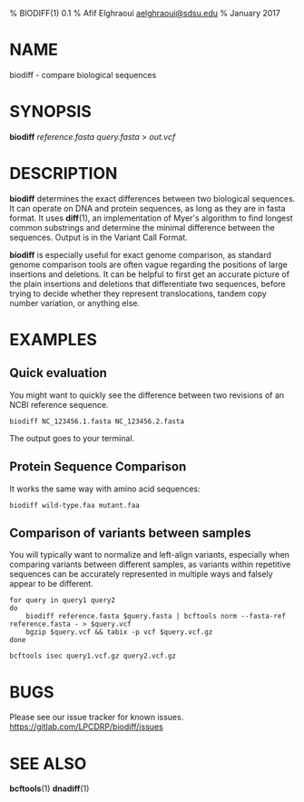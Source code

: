 % BIODIFF(1) 0.1
% Afif Elghraoui <aelghraoui@sdsu.edu>
% January 2017

# NAME

biodiff - compare biological sequences

# SYNOPSIS

**biodiff** *reference.fasta* *query.fasta* > *out.vcf*

# DESCRIPTION

**biodiff** determines the exact differences between two biological sequences.
It can operate on DNA and protein sequences, as long as they are in fasta format.
It uses **diff**(1), an implementation of Myer's algorithm to find longest common substrings and determine the minimal difference between the sequences.
Output is in the Variant Call Format.

**biodiff** is especially useful for exact genome comparison, as standard genome comparison tools are often vague regarding the positions of large insertions and deletions.
It can be helpful to first get an accurate picture of the plain insertions and deletions that differentiate two sequences, before trying to decide whether they represent translocations, tandem copy number variation, or anything else.

# EXAMPLES

## Quick evaluation
You might want to quickly see the difference between two revisions of an NCBI reference sequence.

~~~
biodiff NC_123456.1.fasta NC_123456.2.fasta
~~~

The output goes to your terminal.

## Protein Sequence Comparison

It works the same way with amino acid sequences:

~~~
biodiff wild-type.faa mutant.faa
~~~

## Comparison of variants between samples
You will typically want to normalize and left-align variants, especially when comparing variants between different samples, as variants within repetitive sequences can be accurately represented in multiple ways and falsely appear to be different.

~~~
for query in query1 query2
do
	biodiff reference.fasta $query.fasta | bcftools norm --fasta-ref reference.fasta - > $query.vcf
	bgzip $query.vcf && tabix -p vcf $query.vcf.gz
done

bcftools isec query1.vcf.gz query2.vcf.gz
~~~

# BUGS

Please see our issue tracker for known issues.
https://gitlab.com/LPCDRP/biodiff/issues

# SEE ALSO

**bcftools**(1)
**dnadiff**(1)
